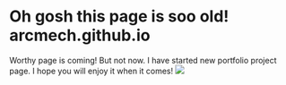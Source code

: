 # Oh gosh this page is soo old! arcmech.github.io

Worthy page is coming! But not now. I have started new portfolio project page. I hope you will enjoy it when it comes!
![](boop.gif)
